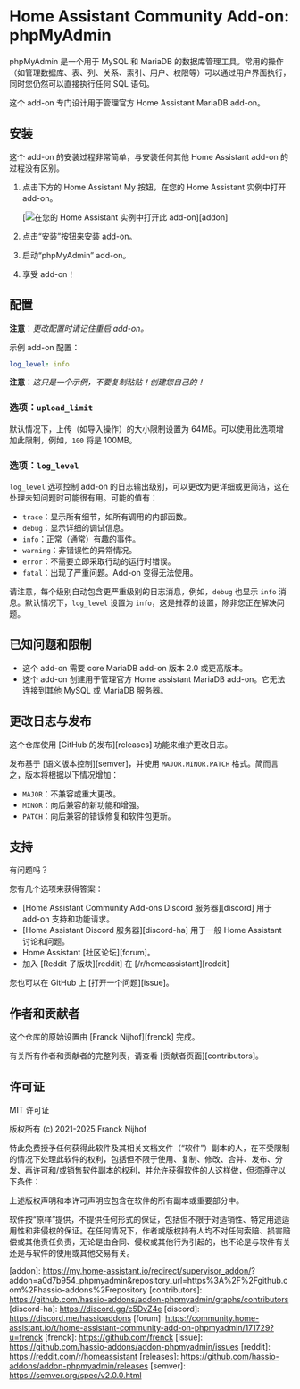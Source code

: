# Home Assistant Community Add-on: phpMyAdmin

phpMyAdmin 是一个用于 MySQL 和 MariaDB 的数据库管理工具。常用的操作（如管理数据库、表、列、关系、索引、用户、权限等）可以通过用户界面执行，同时您仍然可以直接执行任何 SQL 语句。

这个 add-on 专门设计用于管理官方 Home Assistant MariaDB add-on。

## 安装

这个 add-on 的安装过程非常简单，与安装任何其他 Home Assistant add-on 的过程没有区别。

1. 点击下方的 Home Assistant My 按钮，在您的 Home Assistant 实例中打开 add-on。

   [![在您的 Home Assistant 实例中打开此 add-on][addon-badge]][addon]

1. 点击“安装”按钮来安装 add-on。
1. 启动“phpMyAdmin” add-on。
1. 享受 add-on！

## 配置

**注意**：_更改配置时请记住重启 add-on。_

示例 add-on 配置：

```yaml
log_level: info
```

**注意**：_这只是一个示例，不要复制粘贴！创建您自己的！_

### 选项：`upload_limit`

默认情况下，上传（如导入操作）的大小限制设置为 64MB。可以使用此选项增加此限制，例如，`100` 将是 100MB。

### 选项：`log_level`

`log_level` 选项控制 add-on 的日志输出级别，可以更改为更详细或更简洁，这在处理未知问题时可能很有用。可能的值有：

- `trace`：显示所有细节，如所有调用的内部函数。
- `debug`：显示详细的调试信息。
- `info`：正常（通常）有趣的事件。
- `warning`：非错误性的异常情况。
- `error`：不需要立即采取行动的运行时错误。
- `fatal`：出现了严重问题。Add-on 变得无法使用。

请注意，每个级别自动包含更严重级别的日志消息，例如，`debug` 也显示 `info` 消息。默认情况下，`log_level` 设置为 `info`，这是推荐的设置，除非您正在解决问题。

## 已知问题和限制

- 这个 add-on 需要 core MariaDB add-on 版本 2.0 或更高版本。
- 这个 add-on 创建用于管理官方 Home assistant MariaDB add-on。它无法连接到其他 MySQL 或 MariaDB 服务器。

## 更改日志与发布

这个仓库使用 [GitHub 的发布][releases] 功能来维护更改日志。

发布基于 [语义版本控制][semver]，并使用 `MAJOR.MINOR.PATCH` 格式。简而言之，版本将根据以下情况增加：

- `MAJOR`：不兼容或重大更改。
- `MINOR`：向后兼容的新功能和增强。
- `PATCH`：向后兼容的错误修复和软件包更新。

## 支持

有问题吗？

您有几个选项来获得答案：

- [Home Assistant Community Add-ons Discord 服务器][discord] 用于 add-on 支持和功能请求。
- [Home Assistant Discord 服务器][discord-ha] 用于一般 Home Assistant 讨论和问题。
- Home Assistant [社区论坛][forum]。
- 加入 [Reddit 子版块][reddit] 在 [/r/homeassistant][reddit]

您也可以在 GitHub 上 [打开一个问题][issue]。

## 作者和贡献者

这个仓库的原始设置由 [Franck Nijhof][frenck] 完成。

有关所有作者和贡献者的完整列表，请查看 [贡献者页面][contributors]。

## 许可证

MIT 许可证

版权所有 (c) 2021-2025 Franck Nijhof

特此免费授予任何获得此软件及其相关文档文件（“软件”）副本的人，在不受限制的情况下处理此软件的权利，包括但不限于使用、复制、修改、合并、发布、分发、再许可和/或销售软件副本的权利，并允许获得软件的人这样做，但须遵守以下条件：

上述版权声明和本许可声明应包含在软件的所有副本或重要部分中。

软件按“原样”提供，不提供任何形式的保证，包括但不限于对适销性、特定用途适用性和非侵权的保证。在任何情况下，作者或版权持有人均不对任何索赔、损害赔偿或其他责任负责，无论是由合同、侵权或其他行为引起的，也不论是与软件有关还是与软件的使用或其他交易有关。

[addon-badge]: https://my.home-assistant.io/badges/supervisor_addon.svg
[addon]: https://my.home-assistant.io/redirect/supervisor_addon/? addon=a0d7b954_phpmyadmin&repository_url=https%3A%2F%2Fgithub.com%2Fhassio-addons%2Frepository
[contributors]: https://github.com/hassio-addons/addon-phpmyadmin/graphs/contributors
[discord-ha]: https://discord.gg/c5DvZ4e
[discord]: https://discord.me/hassioaddons
[forum]: https://community.home-assistant.io/t/home-assistant-community-add-on-phpmyadmin/171729?u=frenck
[frenck]: https://github.com/frenck
[issue]: https://github.com/hassio-addons/addon-phpmyadmin/issues
[reddit]: https://reddit.com/r/homeassistant
[releases]: https://github.com/hassio-addons/addon-phpmyadmin/releases
[semver]: https://semver.org/spec/v2.0.0.html